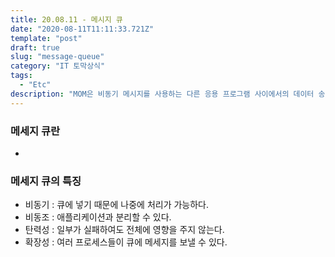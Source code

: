 ```yaml
---
title: 20.08.11 - 메시지 큐
date: "2020-08-11T11:11:33.721Z"
template: "post"
draft: true
slug: "message-queue"
category: "IT 토막상식"
tags:
  - "Etc"
description: "MOM은 비동기 메시지를 사용하는 다른 응용 프로그램 사이에서의 데이터 송수신을 의미한다. 이러한 MOM을 구현한 시스템을 메시지 큐라고 한다."
---
```


### 메세지 큐란
- 

### 메세지 큐의 특징
- 비동기 : 큐에 넣기 때문에 나중에 처리가 가능하다.
- 비동조 : 애플리케이션과 분리할 수 있다.
- 탄력성 : 일부가 실패하여도 전체에 영향을 주지 않는다.
- 확장성 : 여러 프로세스들이 큐에 메세지를 보낼 수 있다.



> 
